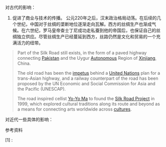 对古代的影响：

1. 促进了商业与技术的传播。 公元220年之后，汉末政治格局动荡。在后续的几个世纪，中国对于丝绸的垄断地位逐渐走向瓦解。西方的丝绸生产也渐成气候。在六世纪，罗马皇帝查士丁尼成功走私蚕到他的帝国后，也保证自己的丝绸独立供应。尽管丝绸生产已经蔓延到西方，丝路仍然是文化和贸易的一个充满活力的纽带。

> Part of the Silk Road still exists, in the form of a paved highway connecting [Pakistan](https://www.britannica.com/place/Pakistan) and the Uygur [Autonomous](https://www.merriam-webster.com/dictionary/Autonomous) Region of [Xinjiang](https://www.britannica.com/place/Xinjiang), China. 
>
> The old road has been the [impetus](https://www.merriam-webster.com/dictionary/impetus) behind a [United Nations](https://www.britannica.com/topic/United-Nations) plan for a trans-Asian highway, and a railway counterpart of the road  has been proposed by the UN Economic and Social Commission for Asia and  the Pacific (UNESCAP). 
>
> The road inspired cellist [Yo-Yo Ma](https://www.britannica.com/biography/Yo-Yo-Ma) to found the [Silk Road Project](https://www.britannica.com/topic/Silk-Road-Ensemble) in 1999, which explored cultural traditions along its route and beyond as a means for connecting arts worldwide across [cultures](https://www.merriam-webster.com/dictionary/cultures).

对近代一些具体的影响：



参考资料

[1] : 
